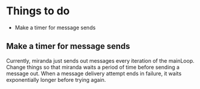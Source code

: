 # Things to do
* Make a timer for message sends

## Make a timer for message sends
Currently, miranda just sends out messages every iteration of the
mainLoop.  Change things so that miranda waits a period of time
before sending a message out.  When a message delivery attempt ends
in failure, it waits exponentially longer before trying again. 